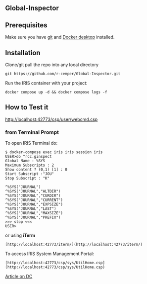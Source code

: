 ## Global-Inspector
    

## Prerequisites
Make sure you have [git](https://git-scm.com/book/en/v2/Getting-Started-Installing-Git) and [Docker desktop](https://www.docker.com/products/docker-desktop) installed.

## Installation 
Clone/git pull the repo into any local directory
```
git https://github.com/r-cemper/Global-Inspector.git
```
Run the IRIS container with your project: 
```
docker compose up -d && docker compose logs -f
```
## How to Test it

[http://localhost:42773/csp/user/webcmd.csp ](http://127.0.0.1:42773/csp/user/ginspect.CSP) 

### from Terminal Prompt 
To open IRIS Terminal do:
```
$ docker-compose exec iris iris session iris
USER>do ^rcc.ginspect
Global Name : %SYS
Maximum Subscripts : 2
Show content ? (0,1) [1] : 0
Start Subscript :"JOU"
Stop Subscript : "K"

^%SYS("JOURNAL")
^%SYS("JOURNAL","ALTDIR")
^%SYS("JOURNAL","CURDIR")
^%SYS("JOURNAL","CURRENT")
^%SYS("JOURNAL","EXPSIZE")
^%SYS("JOURNAL","LAST")
^%SYS("JOURNAL","MAXSIZE")
^%SYS("JOURNAL","PREFIX")
>>> stop <<<
USER>
```
or using **iTerm**
```
[http://localhost:42773/iterm/](http://localhost:42773/iterm/)
```
To access IRIS System Management Portal:
```
[http://localhost:42773/csp/sys/UtilHome.csp](http://localhost:42773/csp/sys/UtilHome.csp)
```

[Article on DC](https://community.intersystems.com/)    
